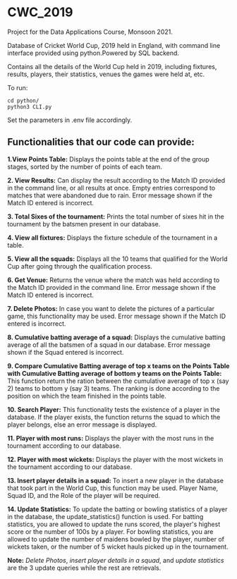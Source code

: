 # CWC_2019

Project for the Data Applications Course, Monsoon 2021.

Database of Cricket World Cup, 2019 held in England, with command line interface provided using python.Powered by SQL backend.

Contains all the details of the World Cup held in 2019, including fixtures, results, players, their statistics, venues the games were held at, etc. 

To run:
```
cd python/
python3 CLI.py
```
Set the parameters in .env file accordingly.

## Functionalities that our code can provide:

**1.View Points Table:**
Displays the points table at the end of the group stages, sorted by the number of points of each team.

**2. View Results:**
Can display the result according to the Match ID provided in the command line, or all results at once. Empty entries correspond to matches that were abandoned due to rain. Error message shown if the Match ID entered is incorrect.

**3. Total Sixes of the tournament:**
Prints the total number of sixes hit in the tournament by the batsmen present in our database.

**4. View all fixtures:**
Displays the fixture schedule of the tournament in a table.

**5. View all the squads:**
Displays all the 10 teams that qualified for the World Cup after going through the qualification process.

**6. Get Venue:**
Returns the venue where the match was held according to the Match ID provided in the command line. Error message shown if the Match ID entered is incorrect.

**7. Delete Photos:**
In case you want to delete the pictures of a particular game, this functionality may be used. Error message shown if the Match ID entered is incorrect.

**8. Cumulative batting average of a squad:**
Displays the cumulative batting average of all the batsmen of a squad in our database. Error message shown if the Squad entered is incorrect.

**9. Compare Cumulative Batting average of top x teams on the Points Table with Cumulative Batting average of bottom y teams on the Points Table:**
This function return the ration between the cumulative average of top x (say 2) teams to bottom y (say 3) teams. The ranking is done according to the position on which the team finished in the points table.

**10. Search Player:**
This functionality tests the existence of a player in the database. If the player exists, the function returns the squad to which the player belongs, else an error message is displayed.

**11. Player with most runs:**
Displays the player with the most runs in the tournament according to our database.

**12. Player with most wickets:**
Displays the player with the most wickets in the tournament according to our database.

**13. Insert player details in a squad:**
To insert a new player in the database that took part in the World Cup, this function may be used. Player Name, Squad ID, and the Role of the player will be required.

**14. Update Statistics:**
To update the batting or bowling statistics of a player in the database, the update_statistics() function is used. For batting statistics, you are allowed to update the runs scored, the player's highest score or the number of 100s by a player. For bowling statistics, you are allowed to update the number of maidens bowled by the player, number of wickets taken, or the number of 5 wicket hauls picked up in the tournament.

**Note:** *Delete Photos*, *insert player details in a squad*, and *update statistics* are the 3 update queries while the rest are retrievals. 
